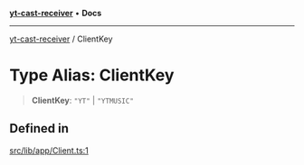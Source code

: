 [**yt-cast-receiver**](../README.md) • **Docs**

***

[yt-cast-receiver](../README.md) / ClientKey

# Type Alias: ClientKey

> **ClientKey**: `"YT"` \| `"YTMUSIC"`

## Defined in

[src/lib/app/Client.ts:1](https://github.com/patrickkfkan/yt-cast-receiver/blob/e384300201bf276a725286875fe0fb4b45f5c05f/src/lib/app/Client.ts#L1)
